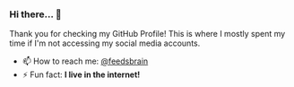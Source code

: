 ### Hi there... 👋

Thank you for checking my GitHub Profile! This is where I mostly spent my time if I'm not accessing my social media accounts.

- 📫 How to reach me: [@feedsbrain](https://instagram.com/feedsbrain)
- ⚡ Fun fact: **I live in the internet!**
